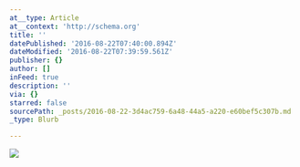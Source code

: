 ```yaml
---
at__type: Article
at__context: 'http://schema.org'
title: ''
datePublished: '2016-08-22T07:40:00.894Z'
dateModified: '2016-08-22T07:39:59.561Z'
publisher: {}
author: []
inFeed: true
description: ''
via: {}
starred: false
sourcePath: _posts/2016-08-22-3d4ac759-6a48-44a5-a220-e60bef5c307b.md
_type: Blurb

---
```

![](https://the-grid-user-content.s3-us-west-2.amazonaws.com/6ce2bc14-cc09-45d4-9645-7d66f349a450.jpg)